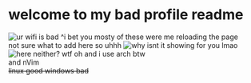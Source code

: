# welcome to my bad profile readme
<img src="https://komarev.com/ghpvc/?username=Kopamed&color=0CCCCC" alt="ur wifi is bad">
^i bet you mosty of these were me reloading the page<br>
not sure what to add here so uhhh
<img src="https://github-readme-stats.vercel.app/api?username=Kopamed&show_icons=true&theme=radical" alt="why isnt it showing for you lmao">
<img src="https://github-readme-stats.vercel.app/api/top-langs/?username=Kopamed&layout=compact&theme=radical" alt="here neither? wtf">
oh and i use arch btw<br>
and nVim<br>
<s>linux good windows bad</s>
